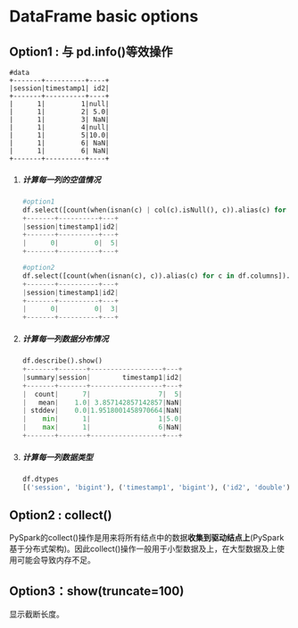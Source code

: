 # DataFrame basic options

## Option1 : 与  pd.info()等效操作

```
#data
+-------+----------+----+
|session|timestamp1| id2|
+-------+----------+----+
|      1|         1|null|
|      1|         2| 5.0|
|      1|         3| NaN|
|      1|         4|null|
|      1|         5|10.0|
|      1|         6| NaN|
|      1|         6| NaN|
+-------+----------+----+
```

1. ##### 计算每一列的空值情况

   ```python
   #option1
   df.select([count(when(isnan(c) | col(c).isNull(), c)).alias(c) for c in df.columns]).show() #
   +-------+----------+---+
   |session|timestamp1|id2|
   +-------+----------+---+
   |      0|         0|  5|
   +-------+----------+---+
   ```

   ```python
   #option2
   df.select([count(when(isnan(c), c)).alias(c) for c in df.columns]).show() #
   +-------+----------+---+
   |session|timestamp1|id2|
   +-------+----------+---+
   |      0|         0|  3|
   +-------+----------+---+
   ```

2. ##### 计算每一列数据分布情况

   ```python
   df.describe().show()
   +-------+-------+------------------+---+
   |summary|session|        timestamp1|id2|
   +-------+-------+------------------+---+
   |  count|      7|                 7|  5|
   |   mean|    1.0| 3.857142857142857|NaN|
   | stddev|    0.0|1.9518001458970664|NaN|
   |    min|      1|                 1|5.0|
   |    max|      1|                 6|NaN|
   +-------+-------+------------------+---+
   ```

3. ##### 计算每一列数据类型

   ```python
   df.dtypes 
   [('session', 'bigint'), ('timestamp1', 'bigint'), ('id2', 'double')]
   ```


## Option2 : collect()

PySpark的collect()操作是用来将所有结点中的数据**收集到驱动结点上**(PySpark基于分布式架构)。因此collect()操作一般用于小型数据及上，在大型数据及上使用可能会导致内存不足。

## Option3：show(truncate=100)

显示截断长度。
